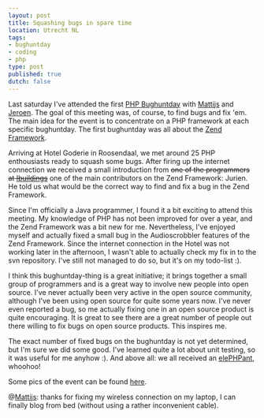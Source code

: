 ```yaml
---
layout: post
title: Squashing bugs in spare time
location: Utrecht NL
tags:
- bughuntday
- coding
- php
type: post
published: true
dutch: false
---
```

Last saturday I've attended the first <a href="http://www.bughuntday.org" target="_blank">PHP Bughuntday</a> with <a title="Monkey and Machine" href="http://www.monkeyandmachine.com" target="_blank">Mattijs</a> and <a href="http://tietema.net" target="_blank">Jeroen</a>. The goal of this meeting was, of course, to find bugs and fix 'em. The main idea for the event is to concentrate on a PHP framework at each specific bughuntday. The first bughuntday was all about the <a title="Zend's PHP Framework" href="http://framework.zend.com/" target="_blank">Zend Framework</a>.

Arriving at Hotel Goderie in Roosendaal, we met around 25 PHP enthousiasts ready to squash some bugs. After firing up the internet connection we received a small introduction from <span style="text-decoration:line-through;">one of the programmers at <a href="http://ibuildings.nl" target="_blank">Ibuildings</a></span> one of the main contributors on the Zend Framework: Jurien. He told us what would be the correct way to find and fix a bug in the Zend Framework.

Since I'm officially a Java programmer, I found it a bit exciting to attend this meeting. My knowledge of PHP has not been improved for over a year, and the Zend Framework was a bit new for me. Nevertheless, I've enjoyed myself and actually fixed a small bug in the Audioscrobbler features of the Zend Framework. Since the internet connection in the Hotel was not working later in the afternoon, I wasn't able to actually check my fix in to the svn repository. I've still not managed to do so, but it's on my todo-list :).

I think this bughuntday-thing is a great initiative; it brings together a small group of programmers and is a great way to involve new people into open source. I've never actually been very active in the open source community, although I've been using open source for quite some years now. I've never even reported a bug, so me actually fixing one in an open source product is quite encouraging. It is great to see there are a great number of people out there willing to fix bugs on open source products. This inspires me.

The exact number of fixed bugs on the bughuntday is not yet determined, but I'm sure we did some good. I've learned quite a lot about unit testing, so it was useful for me anyhow :). And above all: we all received an <a href="http://www.elephpantworldtour.com/" target="_blank">elePHPant</a>, whoohoo!

Some pics of the event can be found <a href="http://www.flickr.com/photos/cort1200/sets/72157608756865204/" target="_blank">here</a>.

@<a href="http://www.monkeyandmachine.com" target="_blank">Mattijs</a>: thanks for fixing my wireless connection on my laptop, I can finally blog from bed (without using a rather inconvenient cable).
